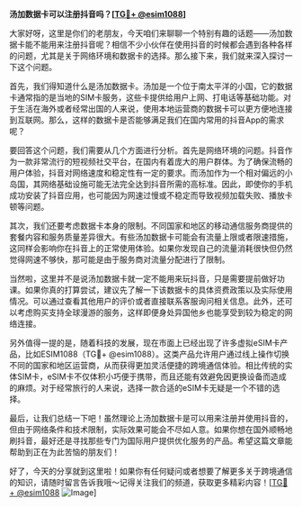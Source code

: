 **汤加数据卡可以注册抖音吗？[[TG💪+ @esim1088](https://t.me/s/esim1088)]**

大家好呀，这里是你们的老朋友，今天咱们来聊聊一个特别有趣的话题——汤加数据卡能不能用来注册抖音呢？相信不少小伙伴在使用抖音的时候都会遇到各种各样的问题，尤其是关于网络环境和数据卡的选择。那么接下来，我们就来深入探讨一下这个问题。

首先，我们得知道什么是汤加数据卡。汤加是一个位于南太平洋的小国，它的数据卡通常指的是当地的SIM卡服务，这些卡提供给用户上网、打电话等基础功能。对于生活在海外或者经常出国的人来说，使用本地运营商的数据卡可以更方便地连接到互联网。那么，这样的数据卡是否能够满足我们在国内常用的抖音App的需求呢？

要回答这个问题，我们需要从几个方面进行分析。首先是网络环境的问题。抖音作为一款非常流行的短视频社交平台，在国内有着庞大的用户群体。为了确保流畅的用户体验，抖音对网络速度和稳定性有一定的要求。而汤加作为一个相对偏远的小岛国，其网络基础设施可能无法完全达到抖音所需的高标准。因此，即使你的手机成功安装了抖音应用，也可能因为网速过慢或不稳定而导致视频加载失败、播放卡顿等问题。

其次，我们还要考虑数据卡本身的限制。不同国家和地区的移动通信服务商提供的套餐内容和服务质量差异很大。有些汤加数据卡可能会有流量上限或者限速措施，这同样会影响你在抖音上的正常使用体验。如果你发现自己的流量消耗很快但仍然觉得网速不够快，那可能是由于服务商对流量分配进行了限制。

当然啦，这里并不是说汤加数据卡就一定不能用来玩抖音，只是需要提前做好功课。如果你真的打算尝试，建议先了解一下该数据卡的具体资费政策以及实际使用情况。可以通过查看其他用户的评价或者直接联系客服询问相关信息。此外，还可以考虑购买支持全球漫游的服务，这样即便身处异国他乡也能享受到较为稳定的网络连接。

另外值得一提的是，随着科技的发展，现在市面上已经出现了许多虚拟eSIM卡产品，比如ESIM1088（TG💪+ @esim1088）。这类产品允许用户通过线上操作切换不同的国家和地区运营商，从而获得更加灵活便捷的跨境通信体验。相比传统的实体SIM卡，eSIM卡不仅体积小巧便于携带，而且还能有效避免因更换设备而造成的麻烦。对于经常旅行的人来说，选择一款合适的eSIM卡无疑是一个不错的选择。

最后，让我们总结一下吧！虽然理论上汤加数据卡是可以用来注册并使用抖音的，但由于网络条件和技术限制，实际效果可能会不尽如人意。如果你想在国外顺畅地刷抖音，最好还是寻找那些专门为国际用户提供优化服务的产品。希望这篇文章能帮助到正在为此苦恼的朋友们！

好了，今天的分享就到这里啦！如果你有任何疑问或者想要了解更多关于跨境通信的知识，请随时留言告诉我哦～记得关注我们的频道，获取更多精彩内容！[[TG💪+ @esim1088](https://t.me/s/esim1088) ![Image](https://i.postimg.cc/4NQfJmqS/Snipaste-2025-05-13-00-14-12.png)]